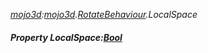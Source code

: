 _[mojo3d](../../modules/mojo3d/mojo3d-module.md):[mojo3d](../../modules/mojo3d/mojo3d-module.md).[RotateBehaviour](../../modules/mojo3d/mojo3d-rotatebehaviour.md).LocalSpace_
##### Property LocalSpace:[Bool](../../modules/wonkey/wonkey-types-bool.md)
